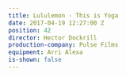 ```yaml
---
title: Lululemon - This is Yoga
date: 2017-04-19 12:27:00 Z
position: 42
director: Hector Dockrill
production-company: Pulse Films
equipment: Arri Alexa
is-shown: false
---
```


